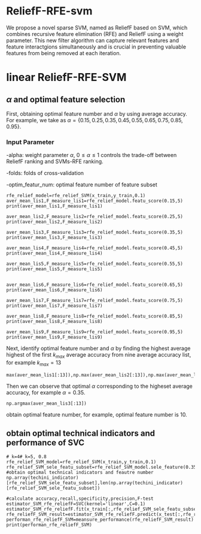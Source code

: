 # ReliefF-RFE-svm
We propose a novel sparse SVM, named as ReliefF based on SVM, which combines recursive feature elimination (RFE) and ReliefF using a weight parameter. This new filter algorithm can capture relevant features and feature interactgions simultaneously and is crucial in preventing valuable features from being removed at each iteration.
# linear ReliefF-RFE-SVM
## $\alpha$ and optimal feature selection
First, obtaining optimal feature number and $\alpha$ by using average accuracy. For example, we take as $\alpha=\{0.15,0.25,0.35,0.45,0.55,0.65,0.75,0.85,0.95\}$.

### Input Parameter

-alpha: weight parameter $\alpha$, $0\le \alpha\le 1$ controls the trade-off between ReliefF ranking and SVMs-RFE ranking.

-folds: folds of cross-validation 

-optim_featur_num: optimal feature number of feature subset

```code
rfe_relief_model=rfe_relief_SVM(x_train,y_train,0.1)
aver_mean_lis1,F_measure_lis1=rfe_relief_model.featu_score(0.15,5)
print(aver_mean_lis1,F_measure_lis1)

aver_mean_lis2,F_measure_lis2=rfe_relief_model.featu_score(0.25,5)
print(aver_mean_lis2,F_measure_lis2)

aver_mean_lis3,F_measure_lis3=rfe_relief_model.featu_score(0.35,5)
print(aver_mean_lis3,F_measure_lis3)

aver_mean_lis4,F_measure_lis4=rfe_relief_model.featu_score(0.45,5)
print(aver_mean_lis4,F_measure_lis4)

aver_mean_lis5,F_measure_lis5=rfe_relief_model.featu_score(0.55,5)
print(aver_mean_lis5,F_measure_lis5)


aver_mean_lis6,F_measure_lis6=rfe_relief_model.featu_score(0.65,5)
print(aver_mean_lis6,F_measure_lis6)

aver_mean_lis7,F_measure_lis7=rfe_relief_model.featu_score(0.75,5)
print(aver_mean_lis7,F_measure_lis7)

aver_mean_lis8,F_measure_lis8=rfe_relief_model.featu_score(0.85,5)
print(aver_mean_lis8,F_measure_lis8)

aver_mean_lis9,F_measure_lis9=rfe_relief_model.featu_score(0.95,5)
print(aver_mean_lis9,F_measure_lis9)
```



Next, identify optimal feature number and $\alpha$ by finding the highest average highest of the first $k_{max}$ average accuracy from nine average accuracy list, for example $k_{max}=13$

```code
max(aver_mean_lis1[:13]),np.max(aver_mean_lis2[:13]),np.max(aver_mean_lis3[:13]),np.max(aver_mean_lis4[:13]),np.max(aver_mean_lis5[:13]),np.max(aver_mean_lis6[:13]),np.max(aver_mean_lis7[:13]),np.max(aver_mean_lis8[:13]),np.max(aver_mean_lis9[:13])
```
Then we can observe that optimal $\alpha$ corresponding to the higheset average accuracy, for example $\alpha=0.35$.

```code
np.argmax(aver_mean_lis3[:13])
```
obtain optimal feature number, for example, optimal feature number is 10.


## obtain optimal technical indicators and performance of SVC
```code
# k=4# k=5, 0.8
rfe_relief_SVM_model=rfe_relief_SVM(x_train,y_train,0.1)
rfe_relief_SVM_sele_featu_subset=rfe_relief_SVM_model.sele_feature(0.35,11)
#obtain optimal technical indicators and feautre number
np.array(techini_indicator)[rfe_relief_SVM_sele_featu_subset],len(np.array(techini_indicator)[rfe_relief_SVM_sele_featu_subset])

#calculate accuracy,recall,specificity,precision,F-test
estimator_SVM_rfe_reliefF=SVC(kernel='linear',C=0.1)
estimator_SVM_rfe_reliefF.fit(x_train[:,rfe_relief_SVM_sele_featu_subset],y_train)
rfe_reliefF_SVM_result=estimator_SVM_rfe_reliefF.predict(x_test[:,rfe_relief_SVM_sele_featu_subset])
performan_rfe_reliefF_SVM=meansure_performance(rfe_reliefF_SVM_result)
print(performan_rfe_reliefF_SVM)

```





